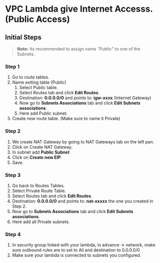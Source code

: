 # VPC Lambda give Internet Accesss. (Public Access)

 ## Initial Steps
 

> **Note:**
> Its recommended to assign name "Public" to one of the Subnets. 

### Step 1

 1. Go to route tables.
 2. Name exiting table (Public) 
	 1. Select Public table.
	 2. Select Routes tab and click **Edit Routes**.
	 3. Destination: **0.0.0.0/0** and points to: **igw-xxxx** (Internet Gateway)
	 4. Now go to **Subnets Associations** tab and click **Edit Subnets associations**.
	 5. Here add Public subnet.
  3. Create new route table. (Make sure to name it Private)

### Step 2

 1. We create NAT Gateway by going to NAT Gateways tab on the left pan.
 2. Click on Create NAT Gateway.
 3. In subnet add **Public Subnet**
 4. Click on **Create new EIP**.
 5. Save.

### Step 3

 1. Go back to Routes Tables.
 2. Select Private Route Table.
 3. Select Routes tab and click **Edit Routes**.
 4. Destination: **0.0.0.0/0** and points to: **nat-xxxxx** the one you created in Step 2.
 5. Now go to **Subnets Associations** tab and click **Edit Subnets associations**.
 6. Here add all Private subnets.

### Step 4

 1. In security group linked with your lambda, in advance -> network, make sure outbound rules are to set to All and destination to 0.0.0.0/0
 2. Make sure your lambda is connected to subnets you configured.

	

